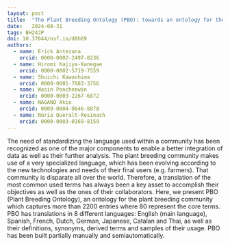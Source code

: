 ```yaml
---
layout: post
title:  "The Plant Breeding Ontology (PBO): towards an ontology for the plant breeding community"
date:   2024-08-31
tags: BH24JP
doi: 10.37044/osf.io/d8h69
authors:
  - name: Erick Antezana
    orcid: 0000-0002-2497-8236
  - name: Hiromi Kajiya-Kanegae
    orcid: 0000-0002-5719-7559
  - name: Shuichi Kawashima
    orcid: 0000-0001-7883-3756
  - name: Wasin Poncheewin
    orcid: 0000-0003-2267-6872
  - name: NAGANO Akio
    orcid: 0009-0004-9646-8878
  - name: Núria Queralt-Rosinach
    orcid: 0000-0003-0169-8159
---
```


The need of standardizing the language used within a community has been recognized as one of the major components to enable a better integration of data as well as their further analysis. The plant breeding community makes use of a very specialized language, which has been evolving according to the new technologies and needs of their final users (e.g. farmers). That community is disparate all over the world. Therefore, a translation of the most common used terms has always been a key asset to accomplish their objectives as well as the ones of their collaborators. Here, we present PBO (Plant Breeding Ontology), an ontology for the plant breeding community which captures more than 2200 entries where 80 represent the core terms. PBO has translations in 8 different languages: English (main language), Spanish, French, Dutch, German, Japanese, Catalan and Thai, as well as their definitions, synonyms, derived terms and samples of their usage. PBO has been built partially manually and semiautomatically.

